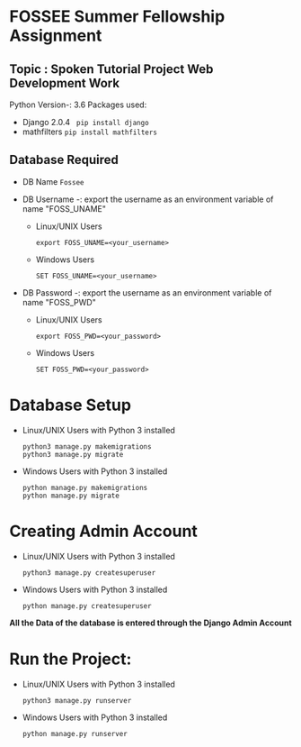 # FOSSEE Summer Fellowship Assignment

## Topic : Spoken Tutorial Project Web Development Work
Python Version-: 3.6
Packages used:
* Django 2.0.4  ``` pip install django```
* mathfilters   ```pip install mathfilters```

## Database Required
* DB Name ```Fossee```
* DB Username -: export the username as an environment variable of name "FOSS_UNAME"
	* Linux/UNIX Users
		```
		export FOSS_UNAME=<your_username>
		```
	* Windows Users
		```
		SET FOSS_UNAME=<your_username>
		```

* DB Password -: export the username as an environment variable of name "FOSS_PWD"
	* Linux/UNIX Users
		```
		export FOSS_PWD=<your_password>
		```
	* Windows Users
		```
		SET FOSS_PWD=<your_password>
		```

# Database Setup
* Linux/UNIX Users with Python 3 installed
	```
	python3 manage.py makemigrations
	python3 manage.py migrate
	```
* Windows Users with Python 3 installed
	```
	python manage.py makemigrations
	python manage.py migrate
	```
# Creating Admin Account
* Linux/UNIX Users with Python 3 installed
	```
	python3 manage.py createsuperuser
	```
* Windows Users with Python 3 installed
	```
	python manage.py createsuperuser
	```

**All the Data of the database is entered through the Django Admin Account**

# Run the Project:
* Linux/UNIX Users with Python 3 installed
	```
	python3 manage.py runserver
	```
* Windows Users with Python 3 installed
	```
	python manage.py runserver
	```

